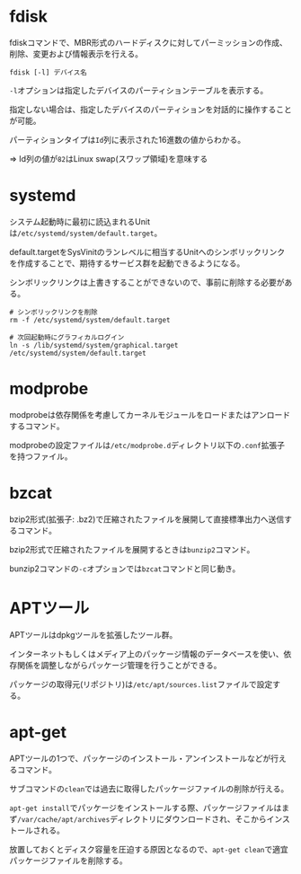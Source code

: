 # fdisk

fdiskコマンドで、MBR形式のハードディスクに対してパーミッションの作成、削除、変更および情報表示を行える。

```
fdisk [-l] デバイス名
```

`-l`オプションは指定したデバイスのパーティションテーブルを表示する。

指定しない場合は、指定したデバイスのパーティションを対話的に操作することが可能。

パーティションタイプは`Id`列に表示された16進数の値からわかる。

=> Id列の値が`82`はLinux swap(スワップ領域)を意味する

# systemd

システム起動時に最初に読込まれるUnitは`/etc/systemd/system/default.target`。

default.targetをSysVinitのランレベルに相当するUnitへのシンボリックリンクを作成することで、期待するサービス群を起動できるようになる。

シンボリックリンクは上書きすることができないので、事前に削除する必要がある。

```
# シンボリックリンクを削除
rm -f /etc/systemd/system/default.target

# 次回起動時にグラフィカルログイン
ln -s /lib/systemd/system/graphical.target /etc/systemd/system/default.target
```

# modprobe

modprobeは依存関係を考慮してカーネルモジュールをロードまたはアンロードするコマンド。

modprobeの設定ファイルは`/etc/modprobe.d`ディレクトリ以下の`.conf`拡張子を持つファイル。

# bzcat

bzip2形式(拡張子: .bz2)で圧縮されたファイルを展開して直接標準出力へ送信するコマンド。

bzip2形式で圧縮されたファイルを展開するときは`bunzip2`コマンド。

bunzip2コマンドの`-c`オプションでは`bzcat`コマンドと同じ動き。

# APTツール

APTツールはdpkgツールを拡張したツール群。

インターネットもしくはメディア上のパッケージ情報のデータベースを使い、依存関係を調整しながらパッケージ管理を行うことができる。

パッケージの取得元(リポジトリ)は`/etc/apt/sources.list`ファイルで設定する。

# apt-get

APTツールの1つで、パッケージのインストール・アンインストールなどが行えるコマンド。

サブコマンドの`clean`では過去に取得したパッケージファイルの削除が行える。

`apt-get install`でパッケージをインストールする際、パッケージファイルはまず`/var/cache/apt/archives`ディレクトリにダウンロードされ、そこからインストールされる。

放置しておくとディスク容量を圧迫する原因となるので、`apt-get clean`で適宜パッケージファイルを削除する。

